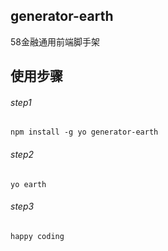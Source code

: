 ## generator-earth
58金融通用前端脚手架


## 使用步骤

###### step1
```
npm install -g yo generator-earth
```

###### step2
```
yo earth
```

###### step3
```
happy coding
```
